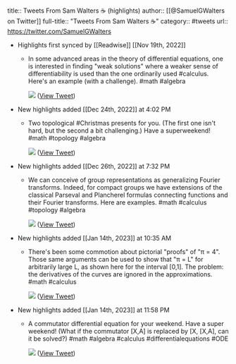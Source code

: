 title:: Tweets From Sam Walters ☕️ (highlights)
author:: [[@SamuelGWalters on Twitter]]
full-title:: "Tweets From Sam Walters ☕️"
category:: #tweets
url:: https://twitter.com/SamuelGWalters

- Highlights first synced by [[Readwise]] [[Nov 19th, 2022]]
	- In some advanced areas in the theory of differential equations, one is interested in finding "weak solutions" where a weaker sense of differentiability is used than the one ordinarily used #calculus. Here's an example (with a challenge). #math #algebra 
	  
	  ![](https://pbs.twimg.com/media/E36fRuCVcAs9NuX.jpg) ([View Tweet](https://twitter.com/SamuelGWalters/status/1404737086113030145))
- New highlights added [[Dec 24th, 2022]] at 4:02 PM
	- Two topological #Christmas presents for you. (The first one isn't hard, but the second a bit challenging.) Have a superweekend! #math #topology #algebra 
	  
	  ![](https://pbs.twimg.com/media/FktHA-XXwAESr9I.jpg) ([View Tweet](https://twitter.com/SamuelGWalters/status/1606456537106583555))
- New highlights added [[Dec 26th, 2022]] at 7:32 PM
	- We can conceive of group representations as generalizing Fourier transforms. Indeed, for compact groups we have extensions of the classical Parseval and Plancherel formulas connecting functions and their Fourier transforms. Here are examples. #math #calculus #topology #algebra 
	  
	  ![](https://pbs.twimg.com/media/Fk4w1aLX0AE-VB1.jpg) ([View Tweet](https://twitter.com/SamuelGWalters/status/1607276119639691265))
- New highlights added [[Jan 14th, 2023]] at 10:35 AM
	- There's been some commotion about pictorial "proofs" of "π = 4". Those same arguments can be used to show that "π = L" for arbitrarily large L, as shown here for the interval [0,1]. The problem: the derivatives of the curves are ignored in the approximations. #math #calculus 
	  
	  ![](https://pbs.twimg.com/media/FmYXXy3XkAEtgKJ.jpg) ([View Tweet](https://twitter.com/SamuelGWalters/status/1614003760367534081))
- New highlights added [[Jan 14th, 2023]] at 11:58 PM
	- A commutator differential equation for your weekend. Have a super weekend!  (What if the commutator  [X,A]  is replaced by  [X, [X,A], can it be solved?)  #math  #algebra  #calculus  #differentialequations #ODE 
	  
	  ![](https://pbs.twimg.com/media/Fma0IrjWIAIUF7r.jpg) ([View Tweet](https://twitter.com/SamuelGWalters/status/1614176550848704512))